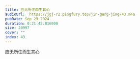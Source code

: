 ```yaml
---
title: 应无所住而生其心
audioUrl:  https://jgj-r2.pingfury.top/jin-gang-jing-43.m4a
pubDate: Sep 29 2024
duration: 0:21:45.816000
size: 20997
cover: ""
index: 43
---
```

应无所住而生其心